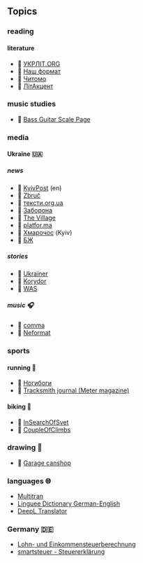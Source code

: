 ## Topics
### reading
#### literature
* 🔗 [УКРЛІТ.ORG](http://ukrlit.org)
* 📓 [Наш формат](https://nashformat.ua/blog)
* 📰 [Читомо](http://www.chytomo.com)
* 📰 [ЛітАкцент](http://litakcent.com)

### music studies
* 🔗 [Bass Guitar Scale Page](http://www.angelfire.com/id/bass)

### media
#### Ukraine 🇺🇦
##### news
* 📰 [KyivPost](https://www.kyivpost.com) (en)
* 📰 [Zbruč](https://zbruc.eu)
* 📰 [тексти.org.ua](http://texty.org.ua)
* 📰 [Заборона](https://zaborona.com)
* 📰 [The Village](http://www.the-village.com.ua)
* 📰 [platfor.ma](https://platfor.ma)
* 📰 [Хмарочос](https://hmarochos.kiev.ua) (Kyiv)
* 📰 [БЖ](https://bzh.life)

##### stories
* 📰 [Ukraїner](http://ukrainer.net/uk)
* 📰 [Korydor](http://www.korydor.in.ua/ua)
* 📰 [WAS](https://was.media)

##### music 🎧
* 📰 [comma](https://comma.com.ua)
* 📰 [Neformat](https://www.neformat.com.ua)

### sports
#### running 🏃
* 📓 [Ногибоги](https://nogibogi.com)
* 📰 [Tracksmith journal (Meter magazine)](https://journal.tracksmith.com)

#### biking 🚴
* 📓 [InSearchOfSvet](https://www.insearchofsvet.com)
* 📓 [CoupleOfClimbs](https://www.coupleofclimbs.com)

### drawing 🎨
* 📓 [Garage canshop](http://canshop.com.ua/blog)

### languages 🌐
* [Multitran](https://www.multitran.com/de/ru)
* [Linguee Dictionary German-English](https://www.linguee.com/english-german)
* [DeepL Translator](https://www.deepl.com/translator)

### Germany 🇩🇪
* [Lohn- und Einkommensteuerberechnung](http://www.parmentier.de/steuer/steuer.htm?wagetax.htm)
* [smartsteuer - Steuererklärung](https://www.smartsteuer.de/online)
